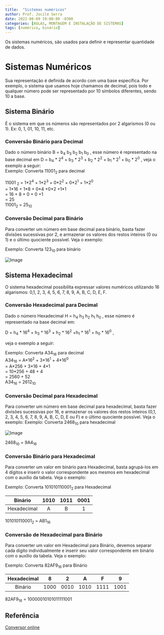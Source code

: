 ```yaml
---
title:  "Sistemas numéricos"
author: Prof. Jocilé Serra
date: 2022-08-09 19:00:00 -0300
categories: [AULAS, MONTAGEM E INSTALAÇÃO DE SISTEMAS]
tags: [numérico, binário]
---
```

Os sistemas numéricos, são usados para definir e representar quantidade de dados.

# Sistemas Numéricos
Sua representação é definida de acordo com uma base específica. Por exemplo, o sistema que usamos hoje chamamos de decimal, pois todo e qualquer número pode ser representado por 10 símbolos diferentes, sendo 10 a base.

## Sistema Binário
É o sistema em que os números são representados por 2 algarismos (0 ou 1). Ex: 0, 1, 01, 10, 11, etc.

### Conversão Binário para Decimal
Dado o número binário B = b<sub>4</sub> b<sub>3</sub> b<sub>2</sub> b<sub>1</sub> b<sub>0</sub> , esse número é representado na base decimal
em D = b<sub>4</sub> * 2<sup>4</sup> + b<sub>3</sub> * 2<sup>3</sup> + b<sub>2</sub> * 2<sup>2</sup> + b<sub>1</sub> * 2<sup>1</sup> + b<sub>0</sub> * 2<sup>0</sup> , 
veja o exemplo a seguir:\
Exemplo: Converta 11001<sub>2</sub> para decimal

11001 <sub>2</sub> = 1\*2<sup>4</sup> + 1\*2<sup>3</sup> + 0\*2<sup>2</sup> + 0\*2<sup>1</sup> + 1\*2<sup>0</sup>\
= 1\*16 + 1\*8 + 0\*4 +0\*2 +1\*1\
= 16 + 8 + 0 + 0 +1\
= 25\
11001<sub>2</sub> = 25<sub>10</sub>

### Conversão Decimal para Binário
Para converter um número em base decimal para binário, basta fazer divisões sucessivas por 2, e armazenar os valores dos restos inteiros (0 ou 1) e o último quociente possível. Veja o exemplo:

Exemplo: Converta 123<sub>10</sub> para binário

![Image](https://user-images.githubusercontent.com/45495068/183762583-225ca720-86dd-4ae7-893e-317a5eff01c8.png)

## Sistema Hexadecimal
O sistema hexadecimal possibilita expressar valores numéricos utilizando 16 algarismos: 0,1, 2, 3, 4, 5, 6, 7, 8, 9, A, B, C, D, E, F.

### Conversão Hexadecimal para Decimal
Dado o número Hexadecimal H = h<sub>4</sub> h<sub>3</sub> h<sub>2</sub> h<sub>1</sub> h<sub>0</sub> , esse número é representado na base decimal em:

D = h<sub>4</sub> * 16<sup>4</sup> + h<sub>3</sub> * 16<sup>3</sup> + h<sub>2</sub> * 16<sup>2</sup> +h<sub>1</sub> * 16<sup>1</sup> + h<sub>0</sub> * 16<sup>0</sup> , 

veja o exemplo a seguir:

Exemplo: Converta A34<sub>16</sub> para decimal\
A34<sub>16</sub> = A\*16<sup>2</sup> + 3\*16<sup>1</sup> + 4\*16<sup>0</sup>\
= A\*256 + 3\*16 + 4\*1\
= 10\*256 + 48 + 4\
= 2560 + 52\
A34<sub>16</sub> = 2612<sub>10</sub>

### Conversão Decimal para Hexadecimal
Para converter um número em base decimal para hexadecimal, basta fazer divisões sucessivas por 16, e armazenar os valores dos restos inteiros (0,1, 2, 3, 4, 5, 6, 7, 8, 9, A, B, C, D, E ou F) e o último quociente possível. Veja o exemplo:
Exemplo: Converta 2468<sub>10</sub> para hexadecimal

![Image](https://user-images.githubusercontent.com/45495068/183766269-8ea84b27-8851-4e58-9a65-368f67aed26f.png)

2468<sub>10</sub> = 9A4<sub>16</sub>

### Conversão Binário para Hexadecimal
Para converter um valor em binário para Hexadecimal, basta agrupá-los em 4 dígitos e inserir o valor correspondente aos mesmos em hexadecimal com o auxílio da tabela. Veja o exemplo:

Exemplo: Converta 101010110001<sub>2</sub> para Hexadecimal

|   Binário   | 1010  | 1011  | 0001  |
| :---------: | :---: | :---: | :---: |
| Hexadecimal |   A   |   B   |   1   |

101010110001<sub>2</sub> = AB1<sub>16</sub>

### Conversão de Hexadecimal para Binário
Para converter um valor em Hexadecimal para Binário, devemos separar cada digito individualmente e inserir seu valor correspondente em binário com o auxílio da tabela. Veja o exemplo:

Exemplo: Converta 82AF9<sub>16</sub> para Binário

| Hexadecimal |   8   |   2   |   A   |   F   |   9   |
| :---------: | :---: | :---: | :---: | :---: | :---: |
|   Binário   | 1000  | 0010  | 1010  | 1111  | 1001  |

82AF9<sub>16</sub> = 10000010101011111001

## Referência

[Conversor online](https://www.to-convert.com/pt/index.php#body)
